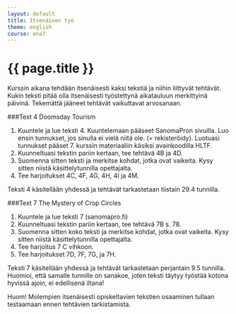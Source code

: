 ```yaml
---
layout: default
title: Itsenäinen työ
theme: english
course: ena7
---
```


<div class="container">
<div class="header-row">
<div class="main-header">
<h1>{{ page.title }}</h1>
</div>
</div>
<div class="content-row">
<div class="main-content">

Kurssin aikana tehdään itsenäisesti kaksi tekstiä ja niihin liittyvät tehtävät. Kukin teksti pitää olla itsenäisesti
työstettynä aikatauluun merkittyinä päivinä. Tekemättä jääneet tehtävät vaikuttavat arvosanaan.

###Text 4 Doomsday Tourism

1. Kuuntele ja lue teksti 4. Kuuntelemaan pääseet SanomaPron sivuilla. Luo ensin tunnukset, jos sinulla ei vielä niitä
ole. (= rekisteröidy). Luotuasi tunnukset pääset 7. kurssin materiaaliin käsiksi avainkoodilla HLTF.
2. Kuunneltuasi tekstin pariin kertaan, tee tehtävä 4B ja 4D.
3. Suomenna sitten teksti ja merkitse kohdat, jotka ovat vaikeita. Kysy sitten niistä käsittelytunnilla opettajalta.
4. Tee harjoitukset 4C, 4F, 4G, 4H, 4I ja 4M.

Teksti 4 käsitellään yhdessä ja tehtävät tarkastetaan tiistain 29.4 tunnilla.

###Text 7 The Mystery of Crop Circles

1. Kuuntele ja lue teksti 7 (sanomapro.fi)
2. Kuunneltuasi tekstin pariin kertaan, tee tehtävä 7B s. 78.
3. Suomenna sitten koko teksti ja merkitse kohdat, jotka ovat vaikeita. Kysy sitten niistä käsittelytunnilla
opettajalta.
4. Tee harjoitus 7 C vihkoon.
5. Tee harjoitukset 7D, 7F, 7G, ja 7H.

Teksti 7 käsitellään yhdessä ja tehtävät tarkastetaan perjantain 9.5 tunnilla. Huomioi, että samalle tunnille on
sanakoe, joten teksti täytyy työstää kotona hyvissä ajoin, ei edellisenä iltana!

Huom! Molempien itsenäisesti opiskeltavien tekstien osaaminen tullaan testaamaan ennen tehtävien tarkistamista.


</div>
</div>
</div>

